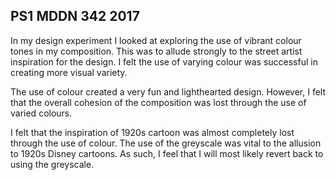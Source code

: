 ## PS1 MDDN 342 2017

In my design experiment I looked at exploring the use of vibrant colour tones in my composition. This was to allude strongly to the street artist inspiration for the design. I felt the use of varying colour was successful in creating more visual variety.

The use of colour created a very fun and lighthearted design. However, I felt that the overall cohesion of the composition was lost through the use of varied colours.

I felt that the inspiration of 1920s cartoon was almost completely lost through the use of colour. The use of the greyscale was vital to the allusion to 1920s Disney cartoons. As such, I feel that I will most likely revert back to using the greyscale.